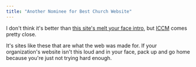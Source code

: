 ```yaml
---
title: "Another Nominee for Best Church Website"
---
```

<p>I don't think it's better than <a href="https://chrisenns.com/2009/03/11/best-church-website-evar/">this site's melt your face intro</a>, but <a href="http://www.iccm-1.org/">ICCM</a> comes pretty close.</p>
<p>It's sites like these that are what the web was made for.  If your organization's website isn't this loud and in your face, pack up and go home because you're just not trying hard enough.</p>
